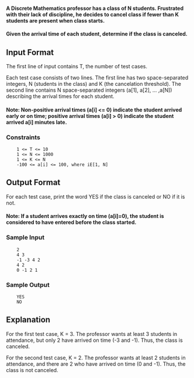 #### A Discrete Mathematics professor has a class of N students. Frustrated with their lack of discipline, he decides to cancel class if fewer than K students are present when class starts.

#### Given the arrival time of each student, determine if the class is canceled.

## Input Format
The first line of input contains T, the number of test cases.

Each test case consists of two lines. The first line has two space-separated integers, N (students in the class) and K (the cancelation threshold). The second line contains N space-separated integers (a[1], a[2], ... ,a[N]) describing the arrival times for each student.

#### Note: Non-positive arrival times (a[i] <= 0) indicate the student arrived early or on time; positive arrival times (a[i] > 0) indicate the student arrived a[i] minutes late.

### Constraints
		1 <= T <= 10
		1 <= N <= 1000
		1 <= K <= N
		-100 <= a[i] <= 100, where iE[1, N]

## Output Format
For each test case, print the word YES if the class is canceled or NO if it is not.

#### Note: If a student arrives exactly on time (a[i]=0), the student is considered to have entered before the class started.

### Sample Input
		2
		4 3
		-1 -3 4 2
		4 2
		0 -1 2 1

### Sample Output
		YES
		NO

## Explanation

For the first test case, K = 3. The professor wants at least 3 students in attendance, but only 2 have arrived on time (-3 and -1). Thus, the class is canceled.

For the second test case, K = 2. The professor wants at least 2 students in attendance, and there are 2 who have arrived on time (0 and -1). Thus, the class is not canceled.